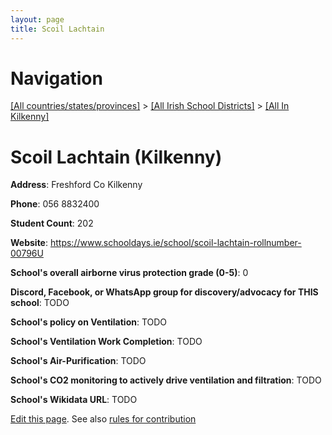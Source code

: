 ```yaml
---
layout: page
title: Scoil Lachtain
---
```

# Navigation

[[All countries/states/provinces]](../../..) > [[All Irish School Districts]](../..) > [[All In Kilkenny]](..)

# Scoil Lachtain (Kilkenny)

**Address**: Freshford Co Kilkenny

**Phone**: 056 8832400

**Student Count**: 202

**Website**: <https://www.schooldays.ie/school/scoil-lachtain-rollnumber-00796U>

**School's overall airborne virus protection grade (0-5)**: 0

**Discord, Facebook, or WhatsApp group for discovery/advocacy for THIS school**: TODO

**School's policy on Ventilation**: TODO

**School's Ventilation Work Completion**: TODO

**School's Air-Purification**: TODO

**School's CO2 monitoring to actively drive ventilation and filtration**: TODO

**School's Wikidata URL**: TODO


[Edit this page](https://github.com/ventilate-schools/Ireland/edit/main/./Kilkenny/Scoil_Lachtain.md). See also [rules for contribution](../../../contribution-rules/)